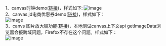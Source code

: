 1、canvas时钟demo([链接](https://github.com/yht1989/clock-demo/blob/master/clock/clock.html))，样式如下:
![image](https://github.com/yht1989/clock-demo/blob/master/img/clock.png)  
2、canvas jd电商优惠券demo([链接](https://github.com/yht1989/clock-demo/blob/master/coupon/jd.html))，样式如下：   
![image](https://github.com/yht1989/clock-demo/blob/master/img/jd.png)  
3、canvs 图片放大镜功能([链接](https://github.com/yht1989/clock-demo/blob/master/magnifier/demo.html))，本地测试canvas上下文api getImageData浏览器会报跨域问题，Firefox不存在这个问题。样式如下：  
![image](https://github.com/yht1989/clock-demo/blob/master/img/magnifier.png)  
